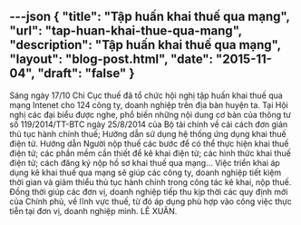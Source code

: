 ---json
{
"title": "Tập huấn khai thuế qua mạng",
"url": "tap-huan-khai-thue-qua-mang",
"description": "Tập huấn khai thuế qua mạng",
"layout": "blog-post.html",
"date": "2015-11-04",
"draft": "false"
}
---

Sáng ngày 17/10 Chi Cục thuế đã tổ chức hội nghị tập huấn khai thuế qua mạng Intenet cho 124 công ty, doanh nghiệp trên địa bàn huyện ta.
Tại Hội nghị các đại biểu được nghe, phổ biến những nội dung cơ bản của thông tư số 119/2014/TT-BTC ngày 25/8/2014 của Bộ tài chính về cải cách đơn giản thủ tục hành chính thuế; Hướng dẫn sử dụng hệ thống ứng dụng khai thuế điện tử. Hướng dẫn Người nộp thuế các bước để có thể thực hiện khai thuế điện tử; các phần mềm cần thiết để kê khai điện tử; các hình thức khai thuế điện tử; cách đăng ký nộp hồ sơ khai thuế qua mạng…
Việc triển khai áp dụng kê khai thuế qua mạng sẽ giúp các công ty, doanh nghiệp tiết kiệm thời gian và giảm thiểu thủ tục hành chính trong công tác kê khai, nộp thuế. Đồng thời giúp các đơn vị, doanh nghiệp tiếp thu kịp thời các quy định mới của Chính phủ, về lĩnh vực thuế, từ đó áp dụng phù hợp vào công việc thực tiễn tại đơn vị, doanh nghiệp mình.
LÊ XUÂN.